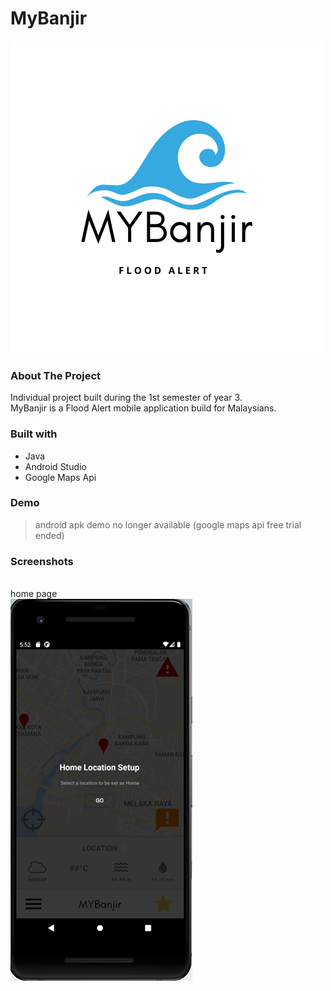 # MyBanjir
![mybanjir logo](logo.png)
### About The Project
Individual project built during the 1st semester of year 3. <br/>
MyBanjir is a Flood Alert mobile application build for Malaysians.
### Built with
- Java
- Android Studio
- Google Maps Api
### Demo
> android apk demo no longer available (google maps api free trial ended)
### Screenshots
<br/>home page<br/>
![home page](/Screenshots/Home1.png)
